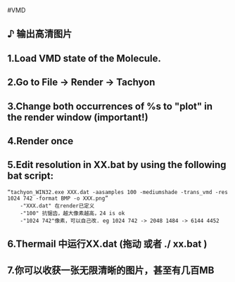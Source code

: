 #VMD

## ♪ 输出高清图片


1.Load VMD state of the Molecule.
-	
2.Go to File -> Render -> Tachyon
-
3.Change both occurrences of %s to "plot" in the render window (important!)
-	
4.Render once
-
5.Edit resolution in XX.bat by using the following bat script:
-
	“tachyon_WIN32.exe XXX.dat -aasamples 100 -mediumshade -trans_vmd -res 1024 742 -format BMP -o XXX.png”
		-"XXX.dat" 在render已定义
		-"100" 抗锯齿，越大像素越高，24 is ok
		-"1024 742"像素，可以自己改. eg 1024 742 -> 2048 1484 -> 6144 4452
	
6.Thermail 中运行XX.dat  (拖动 或者 ./ xx.bat )
-	
7.你可以收获一张无限清晰的图片，甚至有几百MB
-
